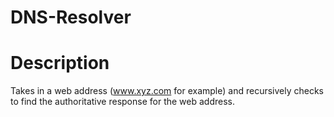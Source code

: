 # DNS-Resolver

# Description
Takes in a web address (www.xyz.com for example) and recursively checks to find the authoritative response for the web address.
